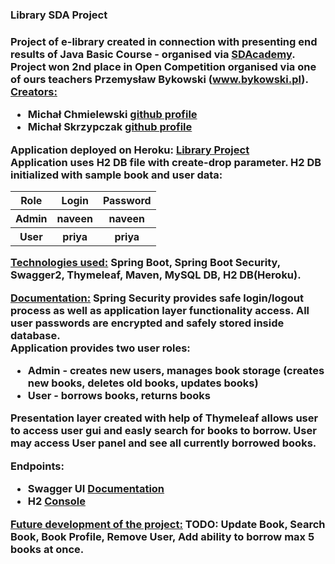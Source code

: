 <h3>Library SDA Project<h3>

Project of e-library created in connection with presenting end results of Java Basic Course - organised via <a href="https://sdacademy.pl/">SDAcademy</a>.<br>
Project won 2nd place in Open Competition organised via one of ours teachers Przemysław Bykowski (<a href="http://bykowski.pl/">www.bykowski.pl</a>). 
<br>
<u>Creators:</u>
<ul><li>Michał Chmielewski <a href="https://github.com/mehowch">github profile</a></li><li>Michał Skrzypczak <a href="https://github.com/P3droCi7">github profile</a></li></ul>

Application deployed on Heroku: <a href="https://the-library-project.herokuapp.com/">Library Project</a>
<br>
Application uses H2 DB file with create-drop parameter.
H2 DB initialized with sample book and user data:
<table>
<tr>
<th>Role</th>
<th>Login</th>
<th>Password</th>
</tr>
<tr>
<th>Admin</th>
<th>naveen</th>
<th>naveen</th>
</tr>
<tr>
<th>User</th>
<th>priya</th>
<th>priya</th>
</tr>
</table>

<u>Technologies used:</u>
Spring Boot, Spring Boot Security, Swagger2, Thymeleaf, Maven, MySQL DB, H2 DB(Heroku).

<u>Documentation:</u>
Spring Security provides safe login/logout process as well as application layer functionality access. All user passwords are encrypted and safely stored inside database.
<br>
Application provides two user roles:
<ul>
<li>Admin - creates new users, manages book storage (creates new books, deletes old books, updates books)</li>
<li>User - borrows books, returns books</li>
</ul>

Presentation layer created with help of Thymeleaf allows user to access user gui and easly search for books to borrow. User may access User panel and see all currently borrowed books.

Endpoints:
<ul>
<li>Swagger UI <a href="https://librarysda.herokuapp.com/swagger-ui.html">Documentation</a></li>
<li>H2 <a href="https://librarysda.herokuapp.com/console">Console</a></li>
</ul>


<u>Future development of the project:</u>
TODO: Update Book, Search Book, Book Profile, Remove User, Add ability to borrow max 5 books at once.


